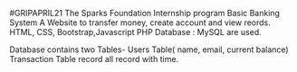 #GRIPAPRIL21
The Sparks Foundation Internship program
Basic Banking System
A Website to transfer money, create account and view reords.
HTML, CSS, Bootstrap,Javascript PHP Database : MySQL are used.

Database contains two Tables- Users Table( name, email, current balance) Transaction Table record all record with time.
